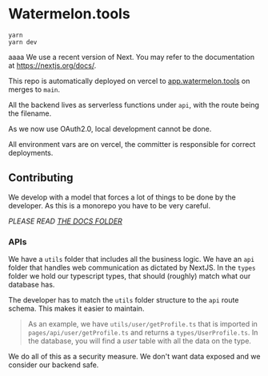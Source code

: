 # Watermelon.tools

```
yarn
yarn dev
```
aaaa
We use a recent version of Next. You may refer to the documentation at https://nextjs.org/docs/.

This repo is automatically deployed on vercel to [app.watermelon.tools](app.watermelon.tools) on merges to `main`.

All the backend lives as serverless functions under `api`, with the route being the filename.

As we now use OAuth2.0, local development cannot be done.

All environment vars are on vercel, the committer is responsible for correct deployments.

## Contributing

We develop with a model that forces a lot of things to be done by the developer. As this is a monorepo you have to be very careful.

_PLEASE READ [THE DOCS FOLDER](/docs/)_

### APIs

We have a `utils` folder that includes all the business logic. We have an `api` folder that handles web communication as dictated by NextJS. In the `types` folder we hold our typescript types, that should (roughly) match what our database has.

The developer has to match the `utils` folder structure to the `api` route schema. This makes it easier to maintain.

> As an example, we have `utils/user/getProfile.ts` that is imported in `pages/api/user/getProfile.ts` and returns a `types/UserProfile.ts`. In the database, you will find a _user_ table with all the data on the type.

We do all of this as a security measure. We don't want data exposed and we consider our backend safe.
